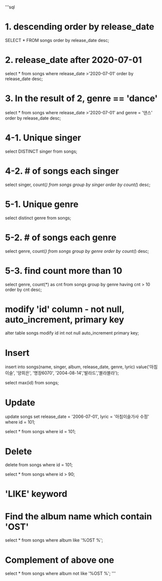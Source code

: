 '''sql
# 1. descending order by release_date
SELECT *
FROM songs
order by release_date desc;

# 2. release_date after 2020-07-01
select *
from songs
where release_date >'2020-07-01'
order by release_date desc;

# 3. In the result of 2, genre == 'dance'
select *
from songs
where release_date >'2020-07-01' and genre = '댄스'
order by release_date desc;

# 4-1. Unique singer
select DISTINCT singer
from songs;

# 4-2. # of songs each singer
select singer, count(*)
from songs
group by singer
order by count(*) desc;

# 5-1. Unique genre
select distinct genre
from songs;

# 5-2. # of songs each genre
select genre, count(*)
from songs
group by genre
order by count(*) desc;

# 5-3. find count more than 10
select genre, count(*) as cnt
from songs
group by genre
having cnt > 10
order by cnt desc;

# modify 'id' column - not null, auto_increment, primary key
alter table songs
modify id int not null auto_increment primary key;

# Insert
insert into songs(name, singer, album, release_date, genre, lyric)
value('아침이슬', '양희은', '명장6070', '2004-08-14','발라드','블라블라');

select max(id) from songs;

# Update
update songs
set release_date = '2006-07-01', lyric = '아침이슬가사 수정'
where id = 101;

select * from songs where id = 101;

# Delete
delete from songs
where id = 101;

select * from songs where id > 90;

# 'LIKE' keyword
# Find the album name which contain 'OST'
select *
from songs
where album like '%OST %';

# Complement of above one
select *
from songs
where album not like '%OST %';
'''